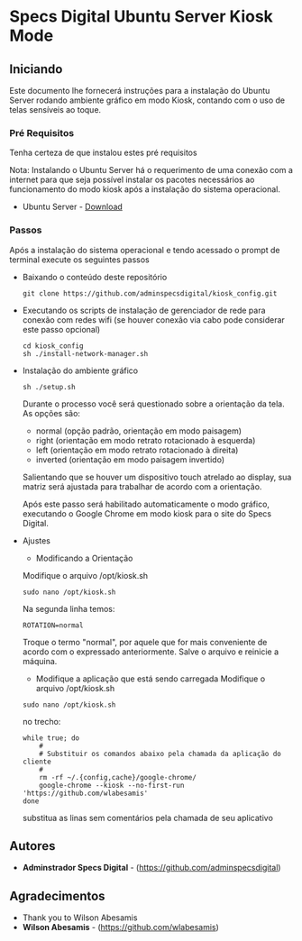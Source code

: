 # Specs Digital Ubuntu Server Kiosk Mode

## Iniciando

Este documento lhe fornecerá instruções para a instalação do Ubuntu Server rodando ambiente gráfico em modo Kiosk, contando com o uso de telas sensíveis ao toque.

### Pré Requisitos

Tenha certeza de que instalou estes pré requisitos

Nota: Instalando o Ubuntu Server há o requerimento de uma conexão com a internet para que seja possível instalar os pacotes necessários ao funcionamento do modo kiosk após a instalação do sistema operacional.

* Ubuntu Server - [Download](https://ubuntu.com/download/server)

### Passos

Após a instalação do sistema operacional e tendo acessado o prompt de terminal execute os seguintes passos

* Baixando o conteúdo deste repositório 
        
    ```
    git clone https://github.com/adminspecsdigital/kiosk_config.git
    ```
* Executando os scripts de instalação de gerenciador de rede para conexão com redes wifi (se houver conexão via cabo pode considerar este passo opcional)

    ````
    cd kiosk_config
    sh ./install-network-manager.sh
    ````  
  
* Instalação do ambiente gráfico

    ````
    sh ./setup.sh
    ````
    Durante o processo você será questionado sobre a orientação da tela. As opções são:

    * normal (opção padrão, orientação em modo paisagem)
    * right (orientação em modo retrato rotacionado à esquerda)
    * left (orientação em modo retrato rotacionado à direita)
    * inverted (orientação em modo paisagem invertido)

    Salientando que se houver um dispositivo touch atrelado ao display, sua matriz será ajustada para trabalhar de acordo com a orientação.

    Após este passo será habilitado automaticamente o modo gráfico, executando o Google Chrome em modo kiosk para o site do Specs Digital. 

* Ajustes

    * Modificando a Orientação

    Modifique o arquivo /opt/kiosk.sh 
    ````
    sudo nano /opt/kiosk.sh
    ````
    Na segunda linha temos: 
    ````
    ROTATION=normal
    ````
    Troque o termo "normal", por aquele que for mais conveniente de acordo com o expressado anteriormente. Salve o arquivo e reinicie a máquina.

    * Modifique a aplicação que está sendo carregada
    Modifique o arquivo /opt/kiosk.sh 
    ````
    sudo nano /opt/kiosk.sh
    ````
    no trecho:
    ````
    while true; do
        #
        # Substituir os comandos abaixo pela chamada da aplicação do cliente
        # 
        rm -rf ~/.{config,cache}/google-chrome/
        google-chrome --kiosk --no-first-run  'https://github.com/wlabesamis'
    done
    ````
    substitua as linas sem comentários pela chamada de seu aplicativo

## Autores

* **Adminstrador Specs Digital** - (https://github.com/adminspecsdigital)

## Agradecimentos

* Thank you to Wilson Abesamis
* **Wilson Abesamis** - (https://github.com/wlabesamis)
